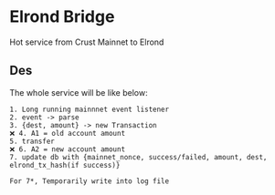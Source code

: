 # Elrond Bridge
Hot service from Crust Mainnet to Elrond

## Des
The whole service will be like below:

```
1. Long running mainnnet event listener
2. event -> parse
3. {dest, amount} -> new Transaction
❌ 4. A1 = old account amount
5. transfer
❌ 6. A2 = new account amount
7. update db with {mainnet_nonce, success/failed, amount, dest, elrond_tx_hash(if success)}

For 7*, Temporarily write into log file
```

